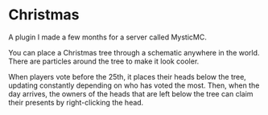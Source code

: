 # Christmas
A plugin I made a few months for a server called MysticMC.

You can place a Christmas tree through a schematic anywhere in the world.
There are particles around the tree to make it look cooler. 

When players vote before the 25th, it places their heads below the tree, updating constantly depending on who has voted the most. 
Then, when the day arrives, the owners of the heads that are left below the tree can claim their presents by right-clicking the head.

